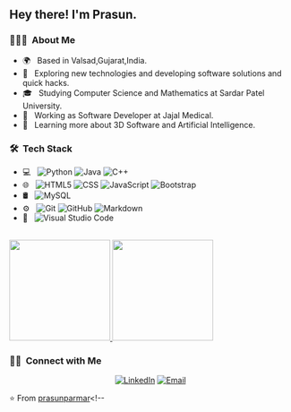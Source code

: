 
<h2> Hey there! I'm Prasun.</h2>

<h3> 👨🏻‍💻 &nbsp;About Me </h3>

- 🌍 &nbsp; Based in Valsad,Gujarat,India.
- 🤔 &nbsp; Exploring new technologies and developing software solutions and quick hacks.
- 🎓 &nbsp; Studying Computer Science and Mathematics at Sardar Patel University.
- 💼 &nbsp; Working as Software Developer at Jajal Medical.
- 🌱 &nbsp; Learning more about 3D Software and Artificial Intelligence.

<h3> 🛠 &nbsp;Tech Stack</h3>

- 💻 &nbsp;
  ![Python](https://img.shields.io/badge/-Python-333333?style=flat&logo=python)
  ![Java](https://img.shields.io/badge/-Java-333333?style=flat&logo=Java&logoColor=007396)
  ![C++](https://img.shields.io/badge/-C++-333333?style=flat&logo=C%2B%2B&logoColor=00599C)
- 🌐 &nbsp;
  ![HTML5](https://img.shields.io/badge/-HTML5-333333?style=flat&logo=HTML5)
  ![CSS](https://img.shields.io/badge/-CSS-333333?style=flat&logo=CSS3&logoColor=1572B6)
  ![JavaScript](https://img.shields.io/badge/-JavaScript-333333?style=flat&logo=javascript)
  ![Bootstrap](https://img.shields.io/badge/-Bootstrap-333333?style=flat&logo=bootstrap&logoColor=563D7C)
- 🛢 &nbsp;
  ![MySQL](https://img.shields.io/badge/-MySQL-333333?style=flat&logo=mysql)
- ⚙️ &nbsp;
  ![Git](https://img.shields.io/badge/-Git-333333?style=flat&logo=git)
  ![GitHub](https://img.shields.io/badge/-GitHub-333333?style=flat&logo=github)
  ![Markdown](https://img.shields.io/badge/-Markdown-333333?style=flat&logo=markdown)
- 🔧 &nbsp;
  ![Visual Studio Code](https://img.shields.io/badge/-Visual%20Studio%20Code-333333?style=flat&logo=visual-studio-code&logoColor=007ACC)

<br/>

<a href="https://github.com/AVS1508">
  <img height="180em" src="https://github-readme-stats.vercel.app/api?username=prasunparmar&theme=buefy&show_icons=true" />
  <img height="180em" src="https://github-readme-stats.vercel.app/api/top-langs/?username=prasunparmar&theme=buefy&layout=compact" />
</a>

<br/>

<h3> 🤝🏻 &nbsp;Connect with Me </h3>

<p align="center">
<a href="https://www.linkedin.com/in/prasun-parmar/"><img alt="LinkedIn" src="https://img.shields.io/badge/LinkedIn-Prasun%20Parmar-blue?style=flat-square&logo=linkedin"></a>
<a href="mailto:prasunparmar2812@gmail.com"><img alt="Email" src="https://img.shields.io/badge/Email-prasunparmar2812@gmail.com-blue?style=flat-square&logo=gmail"></a>
</p>

⭐️ From [prasunparmar](https://github.com/prasunparmar)<!--
